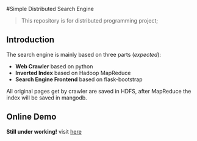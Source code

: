 #Simple Distributed Search Engine

> This repository is for distributed programming project;

## Introduction

The search engine is mainly based on three parts (*expected*):
- **Web Crawler** based on python
- **Inverted Index** based on Hadoop MapReduce
- **Search Engine Frontend** based on flask-bootstrap

All original pages get by crawler are saved in HDFS, after MapReduce the index will be saved in mangodb.

## Online Demo

**Still under working!**    visit [here](http://exciting.delvin.xyz)
